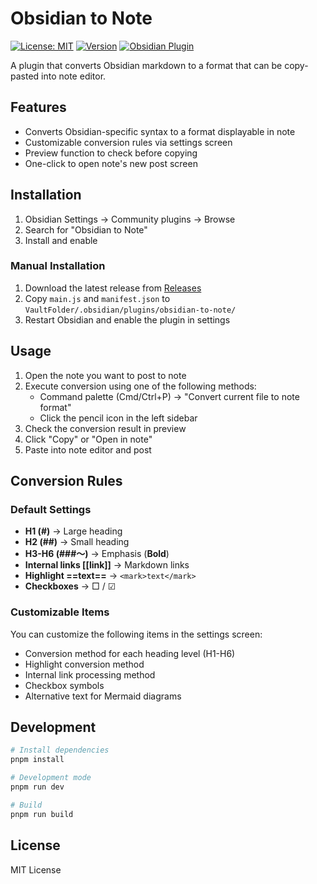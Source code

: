 # Obsidian to Note

[![License: MIT](https://img.shields.io/badge/License-MIT-yellow.svg)](https://opensource.org/licenses/MIT)
[![Version](https://img.shields.io/badge/version-0.1.0-blue.svg)](https://github.com/onikun94/obsidian-to-note/releases)
[![Obsidian Plugin](https://img.shields.io/badge/Obsidian-Plugin-7c3aed.svg)](https://obsidian.md)

A plugin that converts Obsidian markdown to a format that can be copy-pasted into note editor.

## Features

- Converts Obsidian-specific syntax to a format displayable in note
- Customizable conversion rules via settings screen
- Preview function to check before copying
- One-click to open note's new post screen

## Installation

1. Obsidian Settings → Community plugins → Browse
2. Search for "Obsidian to Note"
3. Install and enable

### Manual Installation

1. Download the latest release from [Releases](https://github.com/yourusername/obsidian-to-note/releases)
2. Copy `main.js` and `manifest.json` to `VaultFolder/.obsidian/plugins/obsidian-to-note/`
3. Restart Obsidian and enable the plugin in settings

## Usage

1. Open the note you want to post to note
2. Execute conversion using one of the following methods:
   - Command palette (Cmd/Ctrl+P) → "Convert current file to note format"
   - Click the pencil icon in the left sidebar
3. Check the conversion result in preview
4. Click "Copy" or "Open in note"
5. Paste into note editor and post

## Conversion Rules

### Default Settings

- **H1 (#)** → Large heading
- **H2 (##)** → Small heading
- **H3-H6 (###〜)** → Emphasis (**Bold**)
- **Internal links [[link]]** → Markdown links
- **Highlight ==text==** → `<mark>text</mark>`
- **Checkboxes** → □ / ☑

### Customizable Items

You can customize the following items in the settings screen:

- Conversion method for each heading level (H1-H6)
- Highlight conversion method
- Internal link processing method
- Checkbox symbols
- Alternative text for Mermaid diagrams

## Development

```bash
# Install dependencies
pnpm install

# Development mode
pnpm run dev

# Build
pnpm run build
```

## License

MIT License